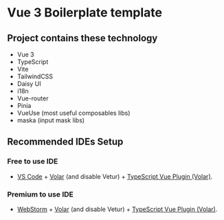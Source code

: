 # Vue 3 Boilerplate template

## Project contains these technology

- Vue 3
- TypeScript
- Vite
- TailwindCSS
- Daisy UI
- i18n
- Vue-router
- Pinia
- VueUse (most useful composables libs)
- maska (input mask libs)

## Recommended IDEs Setup

### Free to use IDE

- [VS Code](https://code.visualstudio.com/) + [Volar](https://marketplace.visualstudio.com/items?itemName=Vue.volar) (and disable Vetur) + [TypeScript Vue Plugin (Volar)](https://marketplace.visualstudio.com/items?itemName=Vue.vscode-typescript-vue-plugin).

### Premium to use IDE

- [WebStorm](https://www.jetbrains.com/webstorm/) + [Volar](https://plugins.jetbrains.com/plugin/14806-volar) (and disable Vetur) + [TypeScript Vue Plugin (Volar)](https://plugins.jetbrains.com/plugin/18344-typescript-vue-plugin).
